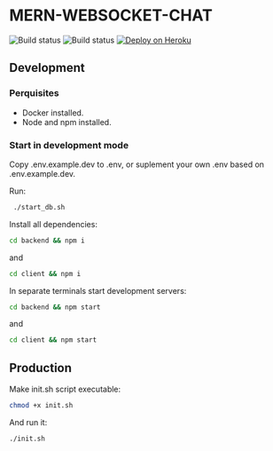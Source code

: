 # MERN-WEBSOCKET-CHAT

![Build status](https://github.com/eabald/mern-websocket-chat/actions/workflows/ci-backend.yml/badge.svg) ![Build status](https://github.com/eabald/mern-websocket-chat/actions/workflows/ci-client.yml/badge.svg) [![Deploy on Heroku](https://github.com/eabald/mern-websocket-chat/actions/workflows/cd-heroku.yml/badge.svg)](https://github.com/eabald/mern-websocket-chat/actions/workflows/cd-heroku.yml)

## Development

### Perquisites

* Docker installed.
* Node and npm installed.

### Start in development mode

Copy .env.example.dev to .env, or suplement your own .env based on .env.example.dev.

Run:

```bash
 ./start_db.sh
```

Install all dependencies:

```bash
cd backend && npm i
```

and

```bash
cd client && npm i
```

In separate terminals start development servers:

```bash
cd backend && npm start
```

and

```bash
cd client && npm start
```

## Production

Make init.sh script executable:

```bash
chmod +x init.sh
```

And run it:

```bash
./init.sh
```
